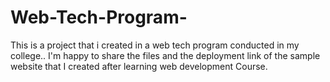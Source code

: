 # Web-Tech-Program-
This is a project that i created in a web tech program conducted in my college.. I'm happy to share the files and the deployment link of the sample website that I created after learning web development Course.
